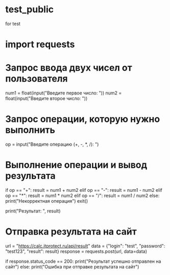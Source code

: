 # test_public
for test


# import requests

# Запрос ввода двух чисел от пользователя
num1 = float(input("Введите первое число: "))
num2 = float(input("Введите второе число: "))

# Запрос операции, которую нужно выполнить
op = input("Введите операцию (+, -, *, /): ")

# Выполнение операции и вывод результата
if op == "+":
    result = num1 + num2
elif op == "-":
    result = num1 - num2
elif op == "*":
    result = num1 * num2
elif op == "/":
    result = num1 / num2
else:
    print("Некорректная операция")
    exit()

print("Результат: ", result)

# Отправка результата на сайт
url = "https://calc.itprotect.ru/api/result"
data = {"login": "test", "password": "test123", "result": result}
response = requests.post(url, data=data)

if response.status_code == 200:
    print("Результат успешно отправлен на сайт")
else:
    print("Ошибка при отправке результата на сайт")
